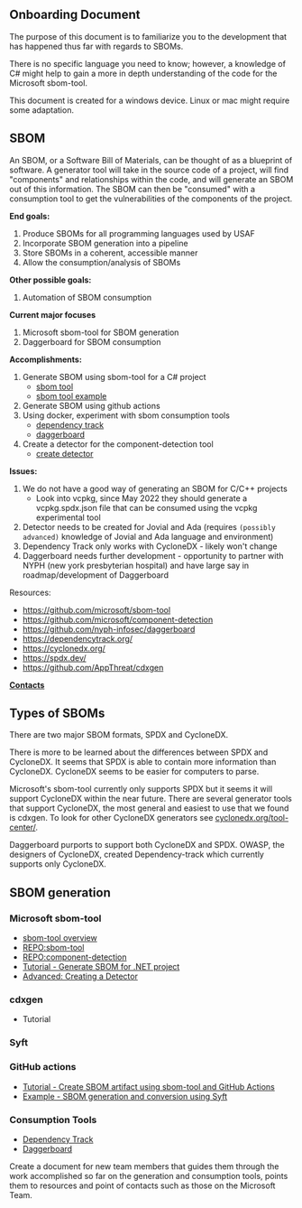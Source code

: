 ## Onboarding Document

The purpose of this document is to familiarize you to the development that has happened thus far with regards to SBOMs.

There is no specific language you need to know; however, a knowledge of C# might help to gain a more in depth understanding of the code for the Microsoft sbom-tool. 

This document is created for a windows device. Linux or mac might require some adaptation.

## SBOM

An SBOM, or a Software Bill of Materials, can be thought of as a blueprint of software. A generator tool will take in the source code of a project, will find "components" and relationships within the code, and will generate an SBOM out of this information. The SBOM can then be "consumed" with a consumption tool to get the vulnerabilities of the components of the project. 

**End goals:**
1. Produce SBOMs for all programming languages used by USAF
2. Incorporate SBOM generation into a pipeline
3. Store SBOMs in a coherent, accessible manner
4. Allow the consumption/analysis of SBOMs 

**Other possible goals:**
1. Automation of SBOM consumption

**Current major focuses**
1. Microsoft sbom-tool for SBOM generation
2. Daggerboard for SBOM consumption

**Accomplishments:**
1. Generate SBOM using sbom-tool for a C# project
   - [sbom tool](SBOM-TOOL.docx)
   - [sbom tool example](sbomtool-example-dotnet.md)
2. Generate SBOM using github actions
3. Using docker, experiment with sbom consumption tools 
   - [dependency track](https://dependencytrack.org/)
   - [daggerboard](https://github.com/nyph-infosec/daggerboard)
4. Create a detector for the component-detection tool
   - [create detector](https://github.com/microsoft/component-detection/blob/main/docs/creating-a-new-detector.md)

**Issues:**
1. We do not have a good way of generating an SBOM for C/C++ projects
   - Look into vcpkg, since May 2022 they should generate a vcpkg.spdx.json file that can be consumed using the vcpkg experimental tool
2. Detector needs to be created for Jovial and Ada (requires `(possibly advanced)` knowledge of Jovial and Ada language and environment)
3. Dependency Track only works with CycloneDX - likely won't change
4. Daggerboard needs further development - opportunity to partner with NYPH (new york presbyterian hospital) and have large say in roadmap/development of Daggerboard

Resources:
- https://github.com/microsoft/sbom-tool
- https://github.com/microsoft/component-detection
- https://github.com/nyph-infosec/daggerboard
- https://dependencytrack.org/
- https://cyclonedx.org/
- https://spdx.dev/
- https://github.com/AppThreat/cdxgen


[**Contacts**](contacts.md)


## Types of SBOMs

There are two major SBOM formats, SPDX and CycloneDX. 

There is more to be learned about the differences between SPDX and CycloneDX. It seems that SPDX is able to contain more information than CycloneDX. CycloneDX seems to be easier for computers to parse. 

Microsoft's sbom-tool currently only supports SPDX but it seems it will support CycloneDX within the near future. There are several generator tools that support CycloneDX, the most general and easiest to use that we found is cdxgen. To look for other CycloneDX generators see [cyclonedx.org/tool-center/](https://cyclonedx.org/tool-center/). 

Daggerboard purports to support both CycloneDX and SPDX. OWASP, the designers of CycloneDX, created Dependency-track which currently supports only CycloneDX.

## SBOM generation

### Microsoft sbom-tool​
-    [sbom-tool overview](sbom-tool.md)
-    [REPO:sbom-tool](https://github.com/microsoft/sbom-tool)
-    [REPO:component-detection](https://github.com/microsoft/component-detection)
-    [Tutorial - Generate SBOM for .NET project](sbomtool-example-dotnet.md)
-    [Advanced: Creating a Detector](https://github.com/microsoft/component-detection/blob/main/docs/creating-a-new-detector.md)


### cdxgen
-    Tutorial

### Syft

### GitHub actions
-    [Tutorial - Create SBOM artifact using sbom-tool and GitHub Actions](https://github.com/microsoft/sbom-tool/blob/main/docs/setting-up-github-actions.md)
-    [Example - SBOM generation and conversion using Syft](syft_conversion.md)

### Consumption Tools
-    [Dependency Track](owasp-dependency_track.md)
-    [Daggerboard](https://github.com/nyph-infosec/daggerboard)


Create a document for new team members that guides them through the work accomplished so far on the generation and consumption tools, points them to resources and point of contacts such as those on the Microsoft Team.